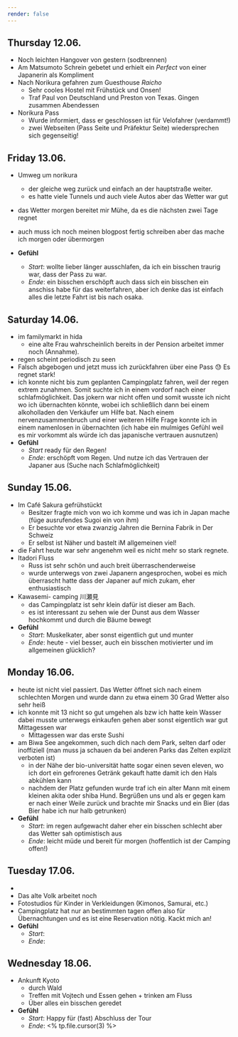 ```yaml
---
render: false
---
```



## Thursday 12.06.
- Noch leichten Hangover von gestern (sodbrennen)
- Am Matsumoto Schrein gebetet und erhielt ein *Perfect* von einer Japanerin als Kompliment
- Nach Norikura gefahren zum Guesthouse *Raicho*
	- Sehr cooles Hostel mit Frühstück und Onsen!
	- Traf Paul von Deutschland und Preston von Texas. Gingen zusammen Abendessen
- Norikura Pass
	- Wurde informiert, dass er geschlossen ist für Velofahrer (verdammt!)
	- zwei Webseiten (Pass Seite und Präfektur Seite) wiedersprechen sich gegenseitig! 


## Friday 13.06.
- Umweg um norikura 
	- der gleiche weg zurück und einfach an der hauptstraße weiter.
	- es hatte viele Tunnels und auch viele Autos aber das Wetter war gut 
- das Wetter morgen bereitet mir Mühe, da es die nächsten zwei Tage regnet 
- auch muss ich noch meinen blogpost fertig schreiben aber das mache ich morgen oder übermorgen

- **Gefühl**
	- *Start*: wollte lieber länger ausschlafen, da ich ein bisschen traurig war, dass der Pass zu war.
	- *Ende*: ein bisschen erschöpft auch dass sich ein bisschen ein anschiss habe für das weiterfahren, aber ich denke das ist einfach alles die letzte Fahrt ist bis nach osaka.


## Saturday 14.06.
- im familymarkt in hida
	- eine alte Frau wahrscheinlich bereits in der Pension arbeitet immer noch (Annahme).
- regen scheint periodisch zu seen
- Falsch abgebogen und jetzt muss ich zurückfahren über eine Pass 😓 Es regnet stark!
- ich konnte nicht bis zum geplanten Campingplatz fahren, weil der regen extrem zunahmen. Somit suchte ich in einem vordorf nach einer schlafmöglichkeit. Das jokern war nicht offen und somit wusste ich nicht wo ich übernachten könnte, wobei ich schließlich dann bei einem alkoholladen den Verkäufer um Hilfe bat. Nach einem nervenzusammenbruch und einer weiteren Hilfe Frage konnte ich in einem namenlosen in übernachten (ich habe ein mulmiges Gefühl weil es mir vorkommt als würde ich das japanische vertrauen ausnutzen)
- **Gefühl**
	- *Start* ready für den Regen!
	- *Ende*: erschöpft vom Regen. Und nutze ich das Vertrauen der Japaner aus (Suche nach Schlafmöglichkeit)


## Sunday 15.06.
- Im Café Sakura gefrühstückt 
	- Besitzer fragte mich von wo ich komme und was ich in Japan mache (füge ausrufendes Sugoi ein von ihm)
	- Er besuchte vor etwa zwanzig Jahren die Bernina Fabrik in Der Schweiz
	- Er selbst ist Näher und bastelt iM allgemeinen viel! 
- die Fahrt heute war sehr angenehm weil es nicht mehr so stark regnete. 
- Itadori Fluss
	- Russ ist sehr schön und auch breit überraschenderweise 
	- wurde unterwegs von zwei Japanern angesprochen, wobei es mich überrascht hatte dass der Japaner auf mich zukam, eher enthusiastisch
- Kawasemi- camping 川瀬見
	- das Campingplatz ist sehr klein dafür ist dieser am Bach. 
	- es ist interessant zu sehen wie der Dunst aus dem Wasser hochkommt und durch die Bäume bewegt
- **Gefühl**
	- *Start*: Muskelkater, aber sonst eigentlich gut und munter
	- *Ende*: heute - viel besser, auch ein bisschen motivierter und im allgemeinen glücklich?


## Monday 16.06.
- heute ist nicht viel passiert. Das Wetter öffnet sich nach einem schlechten Morgen und wurde dann zu etwa einem 30 Grad Wetter also sehr heiß 
- ich konnte mit 13 nicht so gut umgehen als bzw ich hatte kein Wasser dabei musste unterwegs einkaufen gehen aber sonst eigentlich war gut Mittagessen war 
	- Mittagessen war das erste Sushi 
- am Biwa See angekommen, such dich nach dem Park, selten darf oder inoffiziell (man muss ja schauen da bei anderen Parks das Zelten explizit verboten ist) 
	- in der Nähe der bio-universität hatte sogar einen seven eleven, wo ich dort ein gefrorenes Getränk gekauft hatte damit ich den Hals abkühlen kann
	- nachdem der Platz gefunden wurde traf ich ein alter Mann mit einem kleinen akita oder shiba Hund. Begrüßen uns und als er gegen kam er nach einer Weile zurück und brachte mir Snacks und ein Bier (das Bier habe ich nur halb getrunken)
- **Gefühl**
	- *Start*: im regen aufgewacht daher eher ein bisschen schlecht aber das Wetter sah optimistisch aus
	- *Ende*: leicht müde und bereit für morgen (hoffentlich ist der Camping offen!)


## Tuesday 17.06.
- 
- Das alte Volk arbeitet noch
- Fotostudios für Kinder in Verkleidungen (Kimonos, Samurai, etc.)
- Campingplatz hat nur an bestimmten tagen offen also für Übernachtungen und es ist eine Reservation nötig. Kackt mich an!
- **Gefühl**
	- *Start*: 
	- *Ende*: 


## Wednesday 18.06.
- Ankunft Kyoto
	- durch Wald
	- Treffen mit Vojtech und Essen gehen + trinken am Fluss
	- Über alles ein bisschen geredet
- **Gefühl**
	- *Start*: Happy für (fast) Abschluss der Tour
	- *Ende*: <% tp.file.cursor(3) %>



